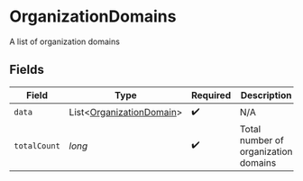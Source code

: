 # OrganizationDomains

A list of organization domains


## Fields

| Field                                                                      | Type                                                                       | Required                                                                   | Description                                                                |
| -------------------------------------------------------------------------- | -------------------------------------------------------------------------- | -------------------------------------------------------------------------- | -------------------------------------------------------------------------- |
| `data`                                                                     | List\<[OrganizationDomain](../../models/components/OrganizationDomain.md)> | :heavy_check_mark:                                                         | N/A                                                                        |
| `totalCount`                                                               | *long*                                                                     | :heavy_check_mark:                                                         | Total number of organization domains<br/>                                  |